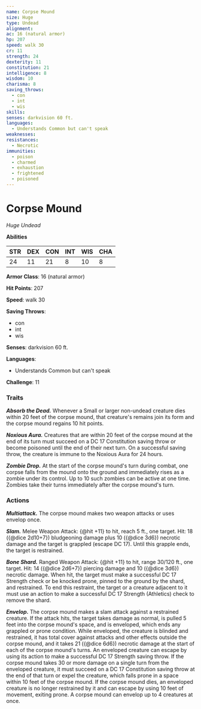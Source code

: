 ```yaml
---
name: Corpse Mound
size: Huge
type: Undead
alignment: 
ac: 16 (natural armor)
hp: 207
speed: walk 30
cr: 11
strength: 24
dexterity: 11
constitution: 21
intelligence: 8
wisdom: 10
charisma: 8
saving_throws:
  - con
  - int
  - wis
skills:
senses: darkvision 60 ft.
languages:
  - Understands Common but can't speak
weaknesses:
resistances:
  - Necrotic
immunities:
  - poison
  - charmed
  - exhaustion
  - frightened
  - poisoned
---
```


# Corpse Mound

*Huge Undead*

**Abilities**

| STR | DEX | CON | INT | WIS | CHA |
| --- | --- | --- | --- | --- | --- |
| 24 | 11 | 21 | 8 | 10 | 8 |

**Armor Class**: 16 (natural armor)

**Hit Points**: 207

**Speed**: walk 30

**Saving Throws**:
  - con
  - int
  - wis

**Senses**: darkvision 60 ft.

**Languages**:
  - Understands Common but can't speak

**Challenge**: 11

### Traits
***Absorb the Dead.*** Whenever a Small or larger non-undead creature dies within 20 feet of the corpse mound, that creature's remains join its form and the corpse mound regains 10 hit points.

***Noxious Aura.*** Creatures that are within 20 feet of the corpse mound at the end of its turn must succeed on a DC 17 Constitution saving throw or become poisoned until the end of their next turn. On a successful saving throw, the creature is immune to the Noxious Aura for 24 hours.

***Zombie Drop.*** At the start of the corpse mound's turn during combat, one corpse falls from the mound onto the ground and immediately rises as a zombie under its control. Up to 10 such zombies can be active at one time. Zombies take their turns immediately after the corpse mound's turn.

### Actions
***Multiattack.*** The corpse mound makes two weapon attacks or uses envelop once.

***Slam.*** Melee Weapon Attack: {@hit +11} to hit, reach 5 ft., one target. Hit: 18 ({@dice 2d10+7}) bludgeoning damage plus 10 ({@dice 3d6}) necrotic damage and the target is grappled (escape DC 17). Until this grapple ends, the target is restrained.

***Bone Shard.*** Ranged Weapon Attack: {@hit +11} to hit, range 30/120 ft., one target. Hit: 14 ({@dice 2d6+7}) piercing damage and 10 ({@dice 3d6}) necrotic damage. When hit, the target must make a successful DC 17 Strength check or be knocked prone, pinned to the ground by the shard, and restrained. To end this restraint, the target or a creature adjacent to it must use an action to make a successful DC 17 Strength (Athletics) check to remove the shard.

***Envelop.*** The corpse mound makes a slam attack against a restrained creature. If the attack hits, the target takes damage as normal, is pulled 5 feet into the corpse mound's space, and is enveloped, which ends any grappled or prone condition. While enveloped, the creature is blinded and restrained, it has total cover against attacks and other effects outside the corpse mound, and it takes 21 ({@dice 6d6}) necrotic damage at the start of each of the corpse mound's turns. An enveloped creature can escape by using its action to make a successful DC 17 Strength saving throw. If the corpse mound takes 30 or more damage on a single turn from the enveloped creature, it must succeed on a DC 17 Constitution saving throw at the end of that turn or expel the creature, which falls prone in a space within 10 feet of the corpse mound. If the corpse mound dies, an enveloped creature is no longer restrained by it and can escape by using 10 feet of movement, exiting prone. A corpse mound can envelop up to 4 creatures at once.

